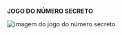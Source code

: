 **JOGO DO NÚMERO SECRETO**

<img src="https://imgs.search.brave.com/a7lFtYrkpZHXpOF-0vNowklVuA9dejUaTrkbA99w9r4/rs:fit:860:0:0/g:ce/aHR0cHM6Ly9tZWRp/YS5nZXR0eWltYWdl/cy5jb20vaWQvMjAw/MzUxNzQ5LTAwMS9w/dC9mb3RvL29uY2ls/bGEtY2VudHJhbC1v/ci1zb3V0aC1hbWVy/aWNhLmpwZz9zPTYx/Mng2MTImdz0wJms9/MjAmYz1wTmFjcHFJ/dlBTS3NBZk94d09I/N1lUdk8tVy1zdDZs/NHNIT3VqZ25lb1hj/PQ" alt="imagem do jogo do número secreto">


